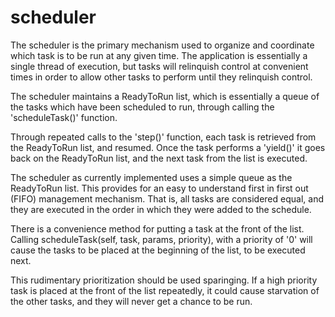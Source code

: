 scheduler
=========

The scheduler is the primary mechanism used to organize and coordinate
which task is to be run at any given time.  The application is essentially
a single thread of execution, but tasks will relinquish control at 
convenient times in order to allow other tasks to perform until they
relinquish control.

The scheduler maintains a ReadyToRun list, which is essentially a queue
of the tasks which have been scheduled to run, through calling the
'scheduleTask()' function.

Through repeated calls to the 'step()' function, each task is retrieved
from the ReadyToRun list, and resumed.  Once the task performs a 'yield()'
it goes back on the ReadyToRun list, and the next task from the list 
is executed.

The scheduler as currently implemented uses a simple queue as the 
ReadyToRun list.  This provides for an easy to understand 
first in first out (FIFO) management mechanism.  That is, all tasks
are considered equal, and they are executed in the order in which 
they were added to the schedule.

There is a convenience method for putting a task at the front of the list.
Calling scheduleTask(self, task, params, priority), with a priority of '0'
will cause the tasks to be placed at the beginning of the list, to be 
executed next.

This rudimentary prioritization should be used sparinging.  If a high 
priority task is placed at the front of the list repeatedly, it could
cause starvation of the other tasks, and they will never get a chance
to be run.

